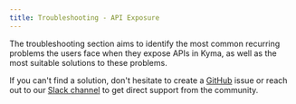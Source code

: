 ```yaml
---
title: Troubleshooting - API Exposure
---
```


The troubleshooting section aims to identify the most common recurring problems the users face when they expose APIs in Kyma, as well as the most suitable solutions to these problems.

If you can't find a solution, don't hesitate to create a [GitHub](https://github.com/kyma-project/kyma/issues) issue or reach out to our [Slack channel](http://slack.kyma-project.io/) to get direct support from the community.
